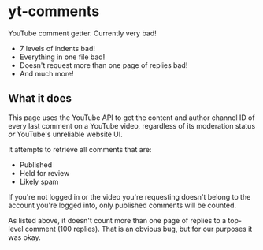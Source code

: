 # yt-comments
YouTube comment getter. Currently very bad!

* 7 levels of indents bad!
* Everything in one file bad!
* Doesn't request more than one page of replies bad!
* And much more!

## What it does

This page uses the YouTube API to get the content and author channel ID of every last comment on a YouTube video, regardless of its moderation status *or* YouTube's unreliable website UI.

It attempts to retrieve all comments that are:

* Published
* Held for review
* Likely spam

If you're not logged in or the video you're requesting doesn't belong to the account you're logged into, only published comments will be counted.

As listed above, it doesn't count more than one page of replies to a top-level comment (100 replies). That is an obvious bug, but for our purposes it was okay.
